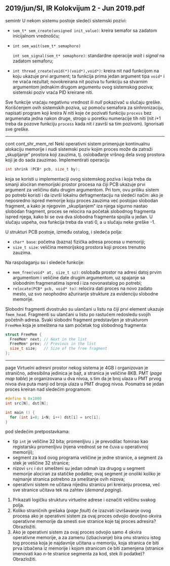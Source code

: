 2019/jun/SI, IR Kolokvijum 2 - Jun 2019.pdf
--------------------------------------------------------------------------------
semintr
U nekom sistemu postoje sledeći sistemski pozivi:

- `sem_t* sem_create(unsigned init_value)`: kreira semafor sa zadatom inicijalnom vrednošću;
- `int sem_wait(sem_t* semaphore)`

  `int sem_signal(sem_t* semaphore)`: standardne operacije *wait* i *signal* na zadatom semaforu;
- `int thread_create(void(*)(void*),void*)`: kreira nit nad funkcijom na koju ukazuje prvi argument; ta funkcija prima jedan argument tipa `void*` i ne vraća rezultat; novokreirana nit poziva tu funkciju sa stvarnim argumentom jednakim drugom argumentu ovog sistemskog poziva; sistemski poziv vraća PID kreirane niti.

Sve funkcije vraćaju negativnu vrednost ili *null* pokazivač u slučaju greške. Korišćenjem ovih
sistemskih poziva, uz pomoću semafora za sinhronizaciju, napisati program koji kreira *N* niti
koje će pozivati funkciju `process` bez argumenata jedna nakon druge, strogo u poretku
numeracije tih niti (nit *i*+1 treba da pozove funkciju `process` kada nit *i* završi sa tim
pozivom). Ignorisati sve greške.

--------------------------------------------------------------------------------
cont cont_shr_mem_rel
Neki operativni sistem primenjuje kontinualnu alokaciju memorije i nudi sistemski poziv
kojim proces može da zatraži „skupljanje“ prostora koji zauzima, tj. oslobađanje vršnog dela
svog prostora koji je do sada zauzimao. Implementirati operaciju
```cpp
int shrink (PCB* pcb, size_t by);
```
koja se koristi u implementaciji ovog sistemskog poziva i koja treba da smanji alociran
memorijski prostor procesa na čiji PCB ukazuje prvi argument za veličinu datu drugim
argumentom. Pri tom, ovu priliku sistem po potrebi koristi i da izvrši lokalnu defragmentaciju
na sledeći način: ako je neposredno ispred memorije koju proces zauzima već postojao
slobodan fragment, a kako je njegovim „skupljanjem“  iza njega sigurno nastao slobodan
fragment, proces se relocira na početak slobodnog fragmenta ispred njega, kako bi se ova dva
slobodna fragmenta spojila u jedan. U slučaju uspeha, ova funkcija treba da vrati 0, a u slučaju
neke greške -1.

U strukturi PCB postoje, između ostalog, i sledeća polja:

- `char* base`: početna (bazna) fizička adresa procesa u memoriji;
- `size_t size`: veličina memorijskog prostora koji proces trenutno zauzima.

Na raspolaganju su i sledeće funkcije:

- `mem_free(void* at, size_t sz)`: oslobađa prostor na adresi datoj prvim
argumentom i veličine date drugim argumentom, uz spajanje sa slobodnim
fragmenatima ispred i iza novonastalog po potrebi;
- `relocate(PCB* pcb, void* to)`: relocira dati proces na novo zadato mesto, uz svo
neophodno ažuriranje strukture za evidenciju slobodne memorije.

Slobodni fragmenti dvostruko su ulančani u listu na čiji prvi element ukazuje `fmem_head`.
Fragmenti su ulančani u listu po rastućem redosledu svojih početnih adresa. Svaki slobodni
fragment predstavljen je strukturom `FreeMem` koja je smeštena na sam početak tog slobodnog
fragmenta:
```cpp
struct FreeMem {
  FreeMem* next; // Next in the list
  FreeMem* prev; // Previous in the list
  size_t size;   // Size of the free fragment
};
```

--------------------------------------------------------------------------------
page
Virtuelni adresni prostor nekog sistema je 4GB i organizovan je stranično, adresibilna jedinica
je bajt, a stranica je veličine 8KB. PMT (*page map table*) je organizovana u dva nivoa, s tim
da je broj ulaza u PMT prvog nivoa dva puta manji od broja ulaza u PMT drugog nivoa.
Posmatra se jedan proces kreiran nad sledećim programom:
```cpp
#define N 0x1000
int src[N], dst[N];

int main () {
  for (int i=0; i<N; i++) dst[i] = src[i];
}
```
pod sledećim pretpostavkama:

- tip `int` je veličine 32 bita;  promenljivu `i` je prevodilac fomirao kao registarsku
promenljivu (njena vrednost se ne čuva u operativnoj memoriji);
- segment za kod ovog programa veličine je jedne stranice, a segment za stek je veličine
32 stranice;
- nizovi `src` i `dst` smešteni su jedan odmah iza drugog u segment memorije alociran za
statičke podatke;  ovaj segment je onoliki koliko je najmanje stranica potrebno za
smeštanje ovih nizova;
- operativni sistem ne učitava nijednu stranicu pri kreiranju procesa, već sve stranice
učitava tek na zahtev (*demand paging*).

1. Prikazati logičku strukturu virtuelne adrese i označiti veličinu svakog polja.
2. Koliko straničnih grešaka (*page fault*) će izazvati izvršavanje ovog procesa ako je
operativni sistem za ovaj proces odvojio dovoljno okvira operativne memorije da smesti sve
stranice koje taj proces adresira? Obrazložiti.
3. Ako je operativni sistem za ovaj proces odvojio samo 4 okvira operativne memorije, a
za zamenu (izbacivanje) bira onu stranicu istog tog procesa koja je najdavnije učitana u
memoriju, koja stranica će biti prva izbačena iz memorije i kojom stranicom će biti zamenjena
(stranice imenovati kao *n*-te stranice segmenta za kod, stek ili podatke)? Obrazložiti.
